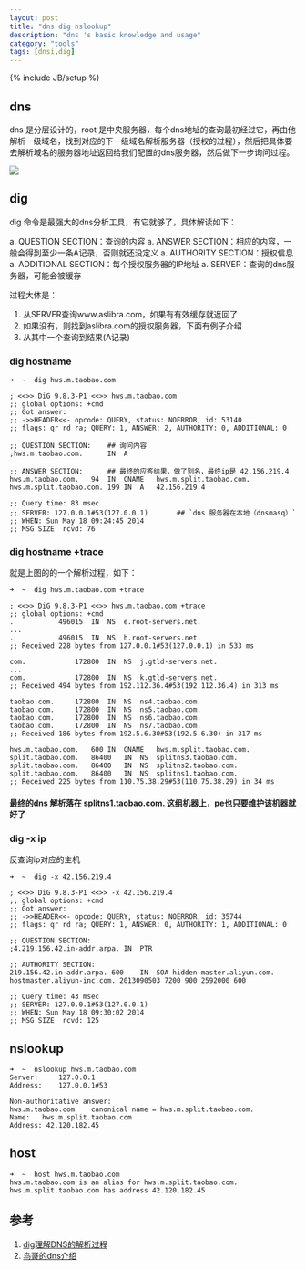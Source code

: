 ```yaml
---
layout: post
title: "dns dig nslookup"
description: "dns 's basic knowledge and usage"
category: "tools"
tags: [dnsi,dig]
---
```

{% include JB/setup %}

## dns 

dns 是分层设计的，root 是中央服务器，每个dns地址的查询最初经过它，再由他解析一级域名，找到对应的下一级域名解析服务器（授权的过程），然后把具体要去解析域名的服务器地址返回给我们配置的dns服务器，然后做下一步询问过程。


![](http://yunpan.taobao.com/share/json/GetPhotoTag.do?info=93EjWHMHg&pInfo=A3YjLHQv&zoomSize=1000&app_name=)

## dig

dig 命令是最强大的dns分析工具，有它就够了，具体解读如下：

a. QUESTION SECTION：查询的内容
a. ANSWER SECTION：相应的内容，一般会得到至少一条A记录，否则就还没定义
a. AUTHORITY SECTION：授权信息
a. ADDITIONAL SECTION：每个授权服务器的IP地址
a. SERVER：查询的dns服务器，可能会被缓存

过程大体是：
1. 从SERVER查询www.aslibra.com，如果有有效缓存就返回了
2. 如果没有，则找到aslibra.com的授权服务器，下面有例子介绍
3. 从其中一个查询到结果(A记录)

### dig hostname

    ➜  ~  dig hws.m.taobao.com

    ; <<>> DiG 9.8.3-P1 <<>> hws.m.taobao.com
    ;; global options: +cmd
    ;; Got answer:
    ;; ->>HEADER<<- opcode: QUERY, status: NOERROR, id: 53140
    ;; flags: qr rd ra; QUERY: 1, ANSWER: 2, AUTHORITY: 0, ADDITIONAL: 0

    ;; QUESTION SECTION:    ## 询问内容
    ;hws.m.taobao.com.      IN  A

    ;; ANSWER SECTION:      ## 最终的应答结果，做了别名，最终ip是 42.156.219.4
    hws.m.taobao.com.   94  IN  CNAME   hws.m.split.taobao.com.
    hws.m.split.taobao.com. 199 IN  A   42.156.219.4

    ;; Query time: 83 msec
    ;; SERVER: 127.0.0.1#53(127.0.0.1)       ## `dns 服务器在本地（dnsmasq）`
    ;; WHEN: Sun May 18 09:24:45 2014
    ;; MSG SIZE  rcvd: 76

### dig hostname +trace

就是上图的的一个解析过程，如下：

    ➜  ~  dig hws.m.taobao.com +trace

    ; <<>> DiG 9.8.3-P1 <<>> hws.m.taobao.com +trace
    ;; global options: +cmd
    .           496015  IN  NS  e.root-servers.net.
    ...
    .           496015  IN  NS  h.root-servers.net.
    ;; Received 228 bytes from 127.0.0.1#53(127.0.0.1) in 533 ms

    com.            172800  IN  NS  j.gtld-servers.net.
    ... 
    com.            172800  IN  NS  k.gtld-servers.net.
    ;; Received 494 bytes from 192.112.36.4#53(192.112.36.4) in 313 ms

    taobao.com.     172800  IN  NS  ns4.taobao.com.
    taobao.com.     172800  IN  NS  ns5.taobao.com.
    taobao.com.     172800  IN  NS  ns6.taobao.com.
    taobao.com.     172800  IN  NS  ns7.taobao.com.
    ;; Received 186 bytes from 192.5.6.30#53(192.5.6.30) in 317 ms

    hws.m.taobao.com.   600 IN  CNAME   hws.m.split.taobao.com.
    split.taobao.com.   86400   IN  NS  splitns3.taobao.com.
    split.taobao.com.   86400   IN  NS  splitns2.taobao.com.
    split.taobao.com.   86400   IN  NS  splitns1.taobao.com.
    ;; Received 225 bytes from 110.75.38.29#53(110.75.38.29) in 34 ms

#### 最终的dns 解析落在 splitns1.taobao.com. 这组机器上，pe也只要维护该机器就好了

### dig -x ip

反查询ip对应的主机

    ➜  ~  dig -x 42.156.219.4

    ; <<>> DiG 9.8.3-P1 <<>> -x 42.156.219.4
    ;; global options: +cmd
    ;; Got answer:
    ;; ->>HEADER<<- opcode: QUERY, status: NOERROR, id: 35744
    ;; flags: qr rd ra; QUERY: 1, ANSWER: 0, AUTHORITY: 1, ADDITIONAL: 0

    ;; QUESTION SECTION:
    ;4.219.156.42.in-addr.arpa. IN  PTR

    ;; AUTHORITY SECTION:
    219.156.42.in-addr.arpa. 600    IN  SOA hidden-master.aliyun.com. hostmaster.aliyun-inc.com. 2013090503 7200 900 2592000 600

    ;; Query time: 43 msec
    ;; SERVER: 127.0.0.1#53(127.0.0.1)
    ;; WHEN: Sun May 18 09:30:02 2014
    ;; MSG SIZE  rcvd: 125


## nslookup

    ➜  ~  nslookup hws.m.taobao.com
    Server:     127.0.0.1
    Address:    127.0.0.1#53

    Non-authoritative answer:
    hws.m.taobao.com    canonical name = hws.m.split.taobao.com.
    Name:   hws.m.split.taobao.com
    Address: 42.120.182.45

## host

    ➜  ~  host hws.m.taobao.com
    hws.m.taobao.com is an alias for hws.m.split.taobao.com.
    hws.m.split.taobao.com has address 42.120.182.45


## 参考

1. [dig理解DNS的解析过程](http://www.aslibra.com/blog/post/use_dig_dns_check.php)
2. [鸟哥的dns介绍](http://linux.vbird.org/linux_server/0350dns.php)
